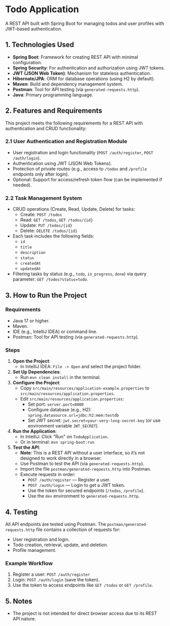 # Todo Application

A REST API built with Spring Boot for managing todos and user profiles with JWT-based authentication.

## 1. Technologies Used
- **Spring Boot**: Framework for creating REST API with minimal configuration.
- **Spring Security**: For authentication and authorization using JWT tokens.
- **JWT (JSON Web Token)**: Mechanism for stateless authentication.
- **Hibernate/JPA**: ORM for database operations (using H2 by default).
- **Maven**: Build and dependency management system.
- **Postman**: Tool for API testing (via `generated-requests.http`).
- **Java**: Primary programming language.

## 2. Features and Requirements
This project meets the following requirements for a REST API with authentication and CRUD functionality:

### 2.1 User Authentication and Registration Module
- User registration and login functionality (`POST /auth/register`, `POST /auth/login`).
- Authentication using JWT (JSON Web Tokens).
- Protection of private routes (e.g., access to `/todos` and `/profile` endpoints only after login).
- Optional: Support for access/refresh token flow (can be implemented if needed).

### 2.2 Task Management System
- CRUD operations (Create, Read, Update, Delete) for tasks:
  - Create: `POST /todos`
  - Read: `GET /todos`, `GET /todos/{id}`
  - Update: `PUT /todos/{id}`
  - Delete: `DELETE /todos/{id}`
- Each task includes the following fields:
  - `id`
  - `title`
  - `description`
  - `status`
  - `createdAt`
  - `updatedAt`
- Filtering tasks by status (e.g., `todo`, `in_progress`, `done`) via query parameter: `GET /todos?status=todo`.

## 3. How to Run the Project

### Requirements
- Java 17 or higher.
- Maven.
- IDE (e.g., IntelliJ IDEA) or command line.
- Postman: Tool for API testing (via `generated-requests.http`).

### Steps
1. **Open the Project**:
   - In IntelliJ IDEA: `File -> Open` and select the project folder.
2. **Set Up Dependencies**:
   - Run `mvn clean install` in the terminal.
3. **Configure the Project**:
   - Copy `src/main/resources/application-example.properties` to `src/main/resources/application.properties`.
   - Edit `src/main/resources/application.properties`:
     - Set port: `server.port=8080`
     - Configure database (e.g., H2): `spring.datasource.url=jdbc:h2:mem:testdb`
     - Set JWT secret: `jwt.secret=your-very-long-secret-key` (or use environment variable `JWT_SECRET`)
4. **Run the Application**:
   - In IntelliJ: Click "Run" on `TodoApplication`.
   - Or in terminal: `mvn spring-boot:run`
5. **Test the API**:
   - **Note**: This is a REST API without a user interface, so it’s not designed to work directly in a browser.
   - Use Postman to test the API (via `generated-requests.http`).
   - Import the file `postman/generated-requests.http` into Postman.
   - Execute requests in order:
     - `POST /auth/register` — Register a user.
     - `POST /auth/login` — Login to get a JWT token.
     - Use the token for secured endpoints (`/todos`, `/profile`).
     - Use the `dev` environment to  `generated-requests.http`.

## 4. Testing
All API endpoints are tested using Postman. The `postman/generated-requests.http` file contains a collection of requests for:
- User registration and login.
- Todo creation, retrieval, update, and deletion.
- Profile management.

### Example Workflow
1. Register a user: `POST /auth/register`
2. Login: `POST /auth/login` (save the token).
3. Use the token to access endpoints like `GET /todos` or `GET /profile`.

## 5. Notes
- The project is not intended for direct browser access due to its REST API nature.
